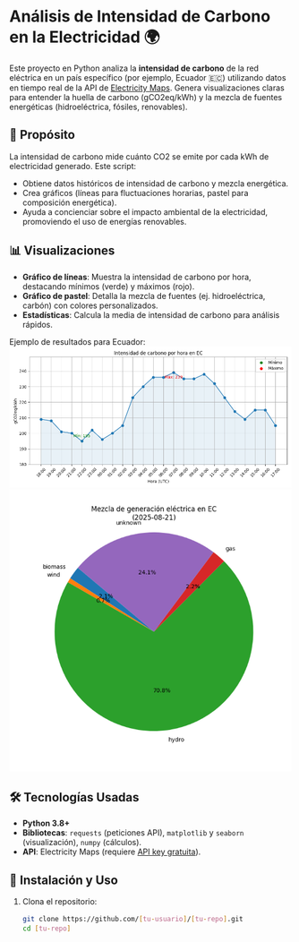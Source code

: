 # Análisis de Intensidad de Carbono en la Electricidad 🌍

Este proyecto en Python analiza la **intensidad de carbono** de la red eléctrica en un país específico (por ejemplo, Ecuador 🇪🇨) utilizando datos en tiempo real de la API de [Electricity Maps](https://www.electricitymaps.com/). Genera visualizaciones claras para entender la huella de carbono (gCO2eq/kWh) y la mezcla de fuentes energéticas (hidroeléctrica, fósiles, renovables).

## 🎯 Propósito
La intensidad de carbono mide cuánto CO2 se emite por cada kWh de electricidad generado. Este script:
- Obtiene datos históricos de intensidad de carbono y mezcla energética.
- Crea gráficos (líneas para fluctuaciones horarias, pastel para composición energética).
- Ayuda a concienciar sobre el impacto ambiental de la electricidad, promoviendo el uso de energías renovables.

## 📊 Visualizaciones
- **Gráfico de líneas**: Muestra la intensidad de carbono por hora, destacando mínimos (verde) y máximos (rojo).
- **Gráfico de pastel**: Detalla la mezcla de fuentes (ej. hidroeléctrica, carbón) con colores personalizados.
- **Estadísticas**: Calcula la media de intensidad de carbono para análisis rápidos.

Ejemplo de resultados para Ecuador:
![Gráfico de Intensidad de Carbono](Grafico_intensidad_carbono.png)
![Mezcla Energética](Grafico_mezcla_generacion.png)

## 🛠 Tecnologías Usadas
- **Python 3.8+**
- **Bibliotecas**: `requests` (peticiones API), `matplotlib` y `seaborn` (visualización), `numpy` (cálculos).
- **API**: Electricity Maps (requiere [API key gratuita](https://www.electricitymaps.com/)).

## 🚀 Instalación y Uso
1. Clona el repositorio:
   ```bash
   git clone https://github.com/[tu-usuario]/[tu-repo].git
   cd [tu-repo]
